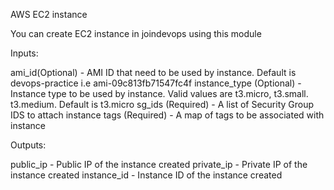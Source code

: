 AWS EC2 instance

You can create EC2 instance in joindevops using this module


Inputs:

ami_id(Optional) - AMI ID that need to be used by instance. Default is devops-practice i.e ami-09c813fb71547fc4f
instance_type (Optional) - Instance type to be used by instance. Valid values are t3.micro, t3.small. t3.medium. Default is t3.micro
sg_ids (Required) - A list of Security Group IDS to attach instance
tags (Required) - A map of tags to be associated with instance


Outputs:

public_ip - Public IP of the instance created
private_ip - Private IP of the instance created
instance_id - Instance ID of the instance created